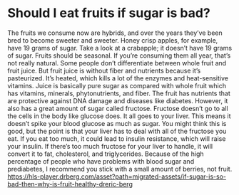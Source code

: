 # Should I eat fruits if sugar is bad?

The fruits we consume now are hybrids, and over the years they’ve been bred to become sweeter and sweeter. Honey crisp apples, for example, have 19 grams of sugar. Take a look at a crabapple; it doesn’t have 19 grams of sugar. Fruits should be seasonal. If you’re consuming them all year, that’s not really natural. Some people don’t differentiate between whole fruit and fruit juice. But fruit juice is without fiber and nutrients because it’s pasteurized. It’s heated, which kills a lot of the enzymes and heat-sensitive vitamins. Juice is basically pure sugar as compared with whole fruit which has vitamins, minerals, phytonutrients, and fiber. The fruit has nutrients that are protective against DNA damage and diseases like diabetes. However, it also has a great amount of sugar called fructose. Fructose doesn’t go to all the cells in the body like glucose does. It all goes to your liver. This means it doesn’t spike your blood glucose as much as sugar. You might think this is good, but the point is that your liver has to deal with all of the fructose you eat. If you eat too much, it could lead to insulin resistance, which will raise your insulin. If there’s too much fructose for your liver to handle, it will convert it to fat, cholesterol, and triglycerides. Because of the high percentage of people who have problems with blood sugar and prediabetes, I recommend you stick with a small amount of berries, not fruit. https://hls-player.drberg.com/asset?path=migrated-assets/if-sugar-is-so-bad-then-why-is-fruit-healthy-dreric-berg